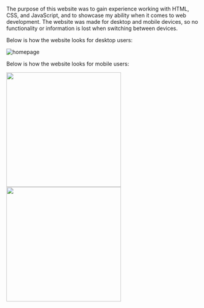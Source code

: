 The purpose of this website was to gain experience working with HTML, CSS, and JavaScript,
and to showcase my ability when it comes to web development. The website was made for
desktop and mobile devices, so no functionality or information is lost when switching
between devices.

Below is how the website looks for desktop users:

![homepage](https://user-images.githubusercontent.com/90235503/180713550-d788b0f3-dd4d-4f8e-b649-e226ee3fdeaa.jpg)


Below is how the website looks for mobile users:

<img src="https://user-images.githubusercontent.com/90235503/180714595-c6b0df30-8e16-402e-bc1f-433d774bc457.PNG" width="300"> <img src="https://user-images.githubusercontent.com/90235503/180715028-d1646459-27be-45e1-9048-fc014730bdb4.PNG" width="300">

